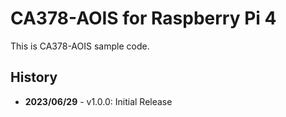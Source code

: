 # CA378-AOIS for Raspberry Pi 4

This is CA378-AOIS sample code.

## History

- **2023/06/29** - v1.0.0: Initial Release
